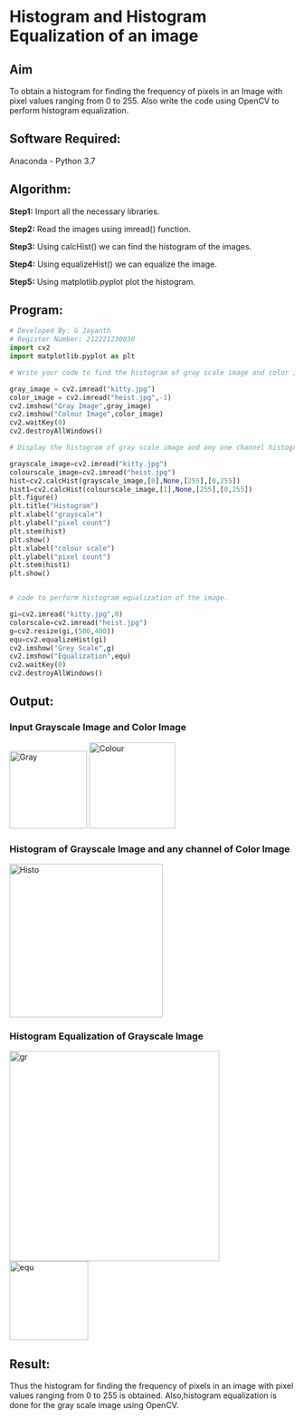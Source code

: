 # Histogram and Histogram Equalization of an image
## Aim
To obtain a histogram for finding the frequency of pixels in an Image with pixel values ranging from 0 to 255. Also write the code using OpenCV to perform histogram equalization.

## Software Required:
Anaconda - Python 3.7

## Algorithm:

<b>Step1:</b> Import all the necessary libraries.

<b>Step2:</b> Read the images using imread() function.

<b>Step3:</b> Using calcHist() we can find the histogram of the images.

<b>Step4:</b> Using equalizeHist() we can equalize the image.

<b>Step5:</b> Using matplotlib.pyplot plot the histogram.

## Program:
```python
# Developed By: G Jayanth 
# Register Number: 212221230030
import cv2
import matplotlib.pyplot as plt

# Write your code to find the histogram of gray scale image and color image channels.

gray_image = cv2.imread("kitty.jpg")
color_image = cv2.imread("heist.jpg",-1)
cv2.imshow("Gray Image",gray_image)
cv2.imshow("Colour Image",color_image)
cv2.waitKey(0)
cv2.destroyAllWindows()

# Display the histogram of gray scale image and any one channel histogram from color image

grayscale_image=cv2.imread("kitty.jpg")
colourscale_image=cv2.imread("heist.jpg")
hist=cv2.calcHist(grayscale_image,[0],None,[255],[0,255])
hist1=cv2.calcHist(colourscale_image,[1],None,[255],[0,255])
plt.figure()
plt.title("Histogram")
plt.xlabel("grayscale")
plt.ylabel("pixel count")
plt.stem(hist)
plt.show()
plt.xlabel("colour scale")
plt.ylabel("pixel count")
plt.stem(hist1)
plt.show()


# code to perform histogram equalization of the image. 

gi=cv2.imread("kitty.jpg",0)
colorscale=cv2.imread("heist.jpg")
g=cv2.resize(gi,(500,400))
equ=cv2.equalizeHist(gi)
cv2.imshow("Grey Scale",g)
cv2.imshow("Equalization",equ)
cv2.waitKey(0)
cv2.destroyAllWindows()

```
## Output:
### Input Grayscale Image and Color Image

<img width="137" alt="Gray" src="https://github.com/JayanthYadav123/HISTOGRAM/assets/94836154/89051a3d-cf7d-4c77-a228-80dd4dd51612">

<img width="152" alt="Colour" src="https://github.com/JayanthYadav123/HISTOGRAM/assets/94836154/c7cc405e-f29e-41b3-a071-3ba12ad6c2bb">


### Histogram of Grayscale Image and any channel of Color Image

<img width="271" alt="Histo" src="https://github.com/JayanthYadav123/HISTOGRAM/assets/94836154/239e1c02-920c-413b-a76f-85865d31a3ae">

### Histogram Equalization of Grayscale Image

<img width="371" alt="gr" src="https://github.com/JayanthYadav123/HISTOGRAM/assets/94836154/870e171c-9f1c-47e4-acd5-a714182dcc7a">

<img width="139" alt="equ" src="https://github.com/JayanthYadav123/HISTOGRAM/assets/94836154/dc9543ae-cc96-4805-a67e-1be0ae26c330">


## Result: 
Thus the histogram for finding the frequency of pixels in an image with pixel values ranging from 0 to 255 is obtained. Also,histogram equalization is done for the gray scale image using OpenCV.
